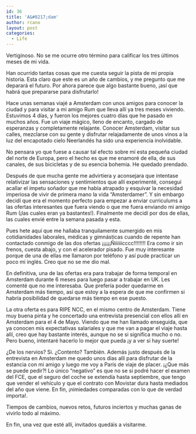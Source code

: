 ```yaml
---
id: 36
title: 'A&#8217;dam'
author: rcano
layout: post
categories:
  - Life
---
```


Vertiginoso. No se me ocurre otro término para calificar los tres últimos meses de mi vida.

Han ocurrido tantas cosas que me cuesta seguir la pista de mi propia historia. Esta claro que este es un año de cambios, y me pregunto que me deparará el futuro. Por ahora parece que algo bastante bueno, ¡así que habrá que prepararse para disfrutarlo!

Hace unas semanas viajé a Amsterdam con unos amigos para conocer la ciudad y para visitar a mi amigo Rum que lleva allí ya tres meses viviendo. Estuvimos 4 días, y fueron los mejores cuatro días que he pasado en muchos años. Fue un viaje mágico, lleno de encanto, cargado de esperanzas y completamente relajante. Conocer Amsterdam, visitar sus calles, mezclarse con su gente y disfrutar relajadamente de unos vinos a la luz del encapotado cielo Neerlandés ha sido una experiencia inolvidable.

No pensara yo que fuese a causar tal efecto sobre mí esta pequeña ciudad del norte de Europa, pero el hecho es que me enamoré de ella, de sus canales, de sus bicicletas y de su esencia bohemia. He quedado prendado.

Después de que mucha gente me advirtiera y aconsejara que intentase relativizar las sensaciones y sentimientos que allí experimenté, conseguí acallar el ímpetu soñador que me había atrapado y esquivar la necesidad imperiosa de vivir de primera mano la vida &#8220;Amsterdamer&#8221;. Y sin embargo decidí que era el momento perfecto para empezar a enviar curriculums a las ofertas interesantes que fuera viendo o que me fuera enviando mi amigo Rum (¡las cuales eran ya bastantes!). Finalmente me decidí por dos de ellas, las cuales envié entre la semana pasada y esta.

Pues hete aquí que me hallaba tranquilamente sumergido en mis cotidianidades laborales, médicas y gimnásticas cuando de repente han contactado conmigo de las dos ofertas ¡¡¡¡¡¡Ñiiiiiicccc!!!!!!!! Era como ir sin frenos, cuesta abajo, y con el acelerador pisado. Fue muy interesante porque de una de ellas me llamaron por teléfono y así pude practicar un poco mi inglés. Creo que no se me dio mal.

En definitiva, una de las ofertas era para trabajar de forma temporal en Amsterdam durante 6 meses para luego pasar a trabajar en UK. Les comenté que no me interesaba. Que prefería poder quedarme en Amsterdam más tiempo, así que estoy a la espera de que me confirmen si habría posibilidad de quedarse más tiempo en ese puesto.

La otra oferta es para RIPE NCC, en el mismo centro de Amsterdam. Tiene muy buena pinta y he concertado una entrevista presencial con ellos allí en Amsterdam para el 4 de Mayo. Viendo que me han llamado enseguida, que ya conocen mis expectativas salariales y que me van a pagar el viaje hasta allí, creo que hay bastante interés, aunque no se si significa mucho o no. Pero bueno, intentaré hacerlo lo mejor que pueda ¡y a ver si hay suerte!

¿De los nervios? Si. ¿Contento? También. Además justo después de la entrevista en Amsterdam me quedo unos días allí para disfrutar de la estancia con mi amigo y luego me voy a París de viaje de placer. ¡¿Que más se puede pedir?! Lo único &#8220;negativo&#8221; es que no se si podré hacer el examen del FCE, que el seguro del coche se extendía hasta septiembre, que tengo que vender el vehículo y que el contrato con Movistar dura hasta mediados del año que viene. En fin, ¡nimiedades comparadas con lo que de verdad importa!.

Tiempos de cambios, nuevos retos, futuros inciertos y muchas ganas de vivirlo todo al máximo.

En fin, una vez que esté allí, invitados quedáis a visitarme.
